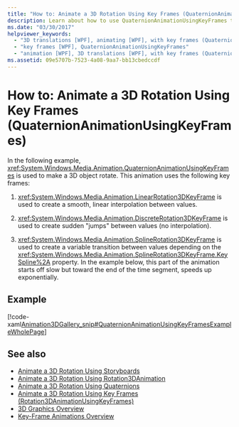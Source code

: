 ```yaml
---
title: "How to: Animate a 3D Rotation Using Key Frames (QuaternionAnimationUsingKeyFrames)"
description: Learn about how to use QuaternionAnimationUsingKeyFrames to animate a 3D rotation utilizing key frames.
ms.date: "03/30/2017"
helpviewer_keywords: 
  - "3D translations [WPF], animating [WPF], with key frames (QuaternionAnimationUsingKeyFrames)"
  - "key frames [WPF], QuaternionAnimationUsingKeyFrames"
  - "animation [WPF], 3D translations [WPF], with key frames (QuaternionAnimationUsingKeyFrames)"
ms.assetid: 09e5707b-7523-4a08-9aa7-bb13cbedccdf
---
```

# How to: Animate a 3D Rotation Using Key Frames (QuaternionAnimationUsingKeyFrames)

In the following example, <xref:System.Windows.Media.Animation.QuaternionAnimationUsingKeyFrames> is used to make a 3D object rotate. This animation uses the following key frames:  
  
1. <xref:System.Windows.Media.Animation.LinearRotation3DKeyFrame> is used to create a smooth, linear interpolation between values.  
  
2. <xref:System.Windows.Media.Animation.DiscreteRotation3DKeyFrame> is used to create sudden "jumps" between values (no interpolation).  
  
3. <xref:System.Windows.Media.Animation.SplineRotation3DKeyFrame> is used to create a variable transition between values depending on the <xref:System.Windows.Media.Animation.SplineRotation3DKeyFrame.KeySpline%2A> property. In the example below, this part of the animation starts off slow but toward the end of the time segment, speeds up exponentially.  
  
## Example  

 [!code-xaml[Animation3DGallery_snip#QuaternionAnimationUsingKeyFramesExampleWholePage](~/samples/snippets/csharp/VS_Snippets_Wpf/Animation3DGallery_snip/CS/QuaternionAnimationUsingKeyFramesExample.xaml#quaternionanimationusingkeyframesexamplewholepage)]  
  
## See also

- [Animate a 3D Rotation Using Storyboards](how-to-animate-a-3-d-rotation-using-storyboards.md)
- [Animate a 3D Rotation Using Rotation3DAnimation](how-to-animate-a-3-d-rotation-using-rotation3danimation.md)
- [Animate a 3D Rotation Using Quaternions](how-to-animate-a-3-d-rotation-using-quaternions.md)
- [Animate a 3D Rotation Using Key Frames (Rotation3DAnimationUsingKeyFrames)](how-to-animate-a-3-d-rotation-using-key-frames.md)
- [3D Graphics Overview](3-d-graphics-overview.md)
- [Key-Frame Animations Overview](key-frame-animations-overview.md)
